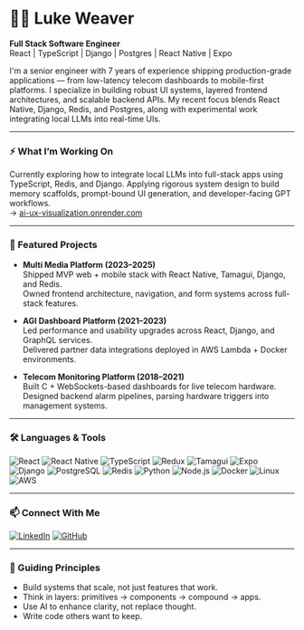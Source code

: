 # 👨‍💻 Luke Weaver

**Full Stack Software Engineer**  
React | TypeScript | Django | Postgres | React Native | Expo

I'm a senior engineer with 7 years of experience shipping production-grade applications — from low-latency telecom dashboards to mobile-first platforms. I specialize in building robust UI systems, layered frontend architectures, and scalable backend APIs. My recent focus blends React Native, Django, Redis, and Postgres, along with experimental work integrating local LLMs into real-time UIs.

---

### ⚡ What I’m Working On

Currently exploring how to integrate local LLMs into full-stack apps using TypeScript, Redis, and Django. Applying rigorous system design to build memory scaffolds, prompt-bound UI generation, and developer-facing GPT workflows.  
→ [ai-ux-visualization.onrender.com](https://ai-ux-visualization.onrender.com)

---

### 🧠 Featured Projects

- **Multi Media Platform (2023–2025)**  
  Shipped MVP web + mobile stack with React Native, Tamagui, Django, and Redis.  
  Owned frontend architecture, navigation, and form systems across full-stack features.

- **AGI Dashboard Platform (2021–2023)**  
  Led performance and usability upgrades across React, Django, and GraphQL services.  
  Delivered partner data integrations deployed in AWS Lambda + Docker environments.

- **Telecom Monitoring Platform (2018–2021)**  
  Built C + WebSockets-based dashboards for live telecom hardware.  
  Designed backend alarm pipelines, parsing hardware triggers into management systems.

---

### 🛠️ Languages & Tools

![React](https://img.shields.io/badge/-React-20232A?style=flat&logo=react)
![React Native](https://img.shields.io/badge/-React_Native-20232A?style=flat&logo=react)
![TypeScript](https://img.shields.io/badge/-TypeScript-3178C6?style=flat&logo=typescript)
![Redux](https://img.shields.io/badge/-Redux-764ABC?style=flat&logo=redux)
![Tamagui](https://img.shields.io/badge/-Tamagui-000000?style=flat)
![Expo](https://img.shields.io/badge/-Expo-000020?style=flat&logo=expo)
![Django](https://img.shields.io/badge/-Django-092E20?style=flat&logo=django)
![PostgreSQL](https://img.shields.io/badge/-PostgreSQL-4169E1?style=flat&logo=postgresql)
![Redis](https://img.shields.io/badge/-Redis-DC382D?style=flat&logo=redis)
![Python](https://img.shields.io/badge/-Python-3776AB?style=flat&logo=python)
![Node.js](https://img.shields.io/badge/-Node.js-339933?style=flat&logo=nodedotjs)
![Docker](https://img.shields.io/badge/-Docker-2496ED?style=flat&logo=docker)
![Linux](https://img.shields.io/badge/-Linux-FCC624?style=flat&logo=linux)
![AWS](https://img.shields.io/badge/-AWS-232F3E?style=flat&logo=amazonaws)

---

### 📫 Connect With Me

[![LinkedIn](https://img.shields.io/badge/-LinkedIn-0077B5?style=flat&logo=linkedin)](https://linkedin.com/in/fullstackengineer)
[![GitHub](https://img.shields.io/badge/-GitHub-181717?style=flat&logo=github)](https://github.com/lukeweaver)

---

### 🧭 Guiding Principles

- Build systems that scale, not just features that work.
- Think in layers: primitives → components → compound → apps.
- Use AI to enhance clarity, not replace thought.
- Write code others want to keep.

